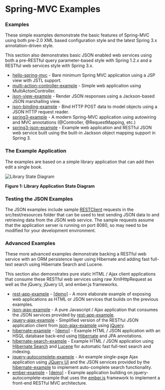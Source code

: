 Spring-MVC Examples
===================

### Examples

These simple examples demonstrate the basic features of Spring-MVC using both pre-2.0 XML based configuration style
and the latest Spring 3.x annotation-driven style.

This section also demonstrates basic JSON enabled web services using both a pre-RESTful query parameter-based style with Spring 1.2.x 
and a RESTful web services style with Spring 3.x.

* [hello-spring-mvc](https://github.com/jfarr/spring-mvc-examples/tree/master/hello-spring-mvc) - Bare minimum Spring MVC application using a JSP view with JSTL support.
* [multi-action-controller-example](https://github.com/jfarr/spring-mvc-examples/tree/master/multi-action-controller-example) - Simple web application using MultiActonController.
* [json-view-example](https://github.com/jfarr/spring-mvc-examples/tree/master/json-view-example) - Render JSON responses using a Jackson-based JSON marshalling view.
* [json-binding-example](https://github.com/jfarr/spring-mvc-examples/tree/master/json-binding-example) - Bind HTTP POST data to model objects using a JSON HTTP request reader.
* [spring3-example](https://github.com/jfarr/spring-mvc-examples/tree/master/spring3-example) - A modern Spring-MVC application using autowiring and MVC annotations (@Controller, @RequestMapping, etc.)
* [spring3-json-example](https://github.com/jfarr/spring-mvc-examples/tree/master/spring3-json-example) - Example web application and RESTful JSON web service built using the built-in Jackson object mapping support in Spring 3.

### The Example Application

The examples are based on a simple library application that can add then edit a single book.

![Library State Diagram](https://github.com/jfarr/spring-mvc-examples/raw/master/src/site/library_state_diagram.png)

**Figure 1: Library Application State Diagram**

### Testing the JSON Examples

The JSON examples include sample [RESTClient](http://code.google.com/p/rest-client/) requests in the src/test/resources 
folder that can be used to test sending JSON data to and retrieving data from the JSON web service. The sample requests
assume that the application server is running on port 8080, so may need to be modified for your development environment.

### Advanced Examples

These more advanced examples demonstrate backing a RESTful web service with an ORM persistence layer using Hibernate and 
adding fast full-text search using Hibernate Search and Lucene.

This section also demonstrates pure static HTML / Ajax client applications that consume these RESTful web services using raw XmlHttpRequest as well as
the jQuery, jQuery UI, and ember.js frameworks.


* [rest-app-example](https://github.com/jfarr/spring-mvc-examples/tree/master/rest-app-example) - [\[demo\]](http://rest-app-example.cloudfoundry.com/) - A more elaborate example of exposing web applications as HTML or JSON services that builds on the previous examples.
* [json-ajax-example](https://github.com/jfarr/spring-mvc-examples/tree/master/json-ajax-example) - A pure Javascript / Ajax application that consumes the JSON services provided by [rest-app-example](https://github.com/jfarr/spring-mvc-examples/tree/master/rest-app-example).  
* [jquery-ajax-example](https://github.com/jfarr/spring-mvc-examples/tree/master/jquery-ajax-example) - Simplified version of the RESTful JSON application client from [json-ajax-example](https://github.com/jfarr/spring-mvc-examples/tree/master/json-ajax-example) using [jQuery](http://jquery.com/).    
* [hibernate-example](https://github.com/jfarr/spring-mvc-examples/tree/master/hibernate-example) - [\[demo\]](http://hibernate-example.cloudfoundry.com/) - Example HTML / JSON application with an HSQL database back-end using [Hibernate](http://www.hibernate.org/) and JPA annotations.
* [hibernate-search-example](https://github.com/jfarr/spring-mvc-examples/tree/master/hibernate-search-example) - Example HTML / JSON application using [Hibernate Search](http://www.hibernate.org/subprojects/search.html) and [Lucene](http://lucene.apache.org/) for automatic fast full-text search and indexing.
* [jquery-autocomplete-example](https://github.com/jfarr/spring-mvc-examples/tree/master/jquery-autocomplete-example) - An example single-page Ajax application using [JQuery UI](http://jqueryui.com/) and the JSON services provided by the [hibernate-example](https://github.com/jfarr/spring-mvc-examples/tree/master/hibernate-search-example) to implement auto-complete search functionality. 
* [ember-example](https://github.com/jfarr/spring-mvc-examples/tree/master/ember-example) - [\[demo\]](http://jfarr.github.com/spring-mvc-examples/ember-example/books/index.html) - Example application building on jquery-autocomplete-example that uses the [ember.js](http://emberjs.com/) framework to implement a front-end RESTful MVC architecture.
